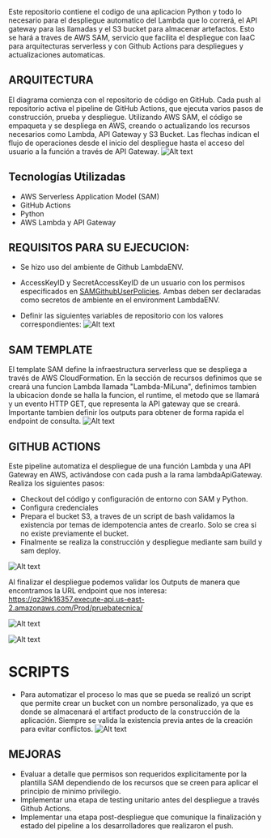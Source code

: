 Este repositorio contiene el codigo de una aplicacion Python y todo lo necesario para el despliegue automatico del Lambda que lo correrá, el API gateway para las llamadas y el S3 bucket para almacenar artefactos. Esto se hará a traves de AWS SAM, servicio que facilita el despliegue con IaaC para arquitecturas serverless y con Github Actions para despliegues y actualizaciones automaticas.

## ARQUITECTURA
El diagrama comienza con el repositorio de código en GitHub. Cada push al repositorio activa el pipeline de GitHub Actions, que ejecuta varios pasos de construcción, prueba y despliegue. Utilizando AWS SAM, el código se empaqueta y se despliega en AWS, creando o actualizando los recursos necesarios como Lambda, API Gateway y S3 Bucket. Las flechas indican el flujo de operaciones desde el inicio del despliegue hasta el acceso del usuario a la función a través de API Gateway.
![Alt text](image.png)


## Tecnologías Utilizadas
- AWS Serverless Application Model (SAM)
- GitHub Actions
- Python
- AWS Lambda y API Gateway

## REQUISITOS PARA SU EJECUCION:
- Se hizo uso del ambiente de Github LambdaENV.

- AccessKeyID y SecretAccessKeyID de un usuario con los permisos especificados en [SAMGithubUserPolicies](https://github.com/milunadev/PruebaTecnica_p1/blob/lambdaApiGateway/permisos/githubuser_policies.json). Ambas deben ser declaradas como secretos de ambiente en el environment LambdaENV.

- Definir las siguientes variables de repositorio con los valores correspondientes:
![Alt text](static/image.png)

## SAM TEMPLATE
El template SAM define la infraestructura serverless que se despliega a través de AWS CloudFormation. En la sección de recursos definimos que se creará una funcion Lambda llamada "Lambda-MiLuna", definimos tambien la ubicacion donde se halla la funcion, el runtime, el metodo que se llamará y un evento HTTP GET, que representa la API gateway que se creará.
Importante tambien definir los outputs para obtener de forma rapida el endpoint de consulta.
![Alt text](static/image-3.png)


## GITHUB ACTIONS
Este pipeline automatiza el despliegue de una función Lambda y una API Gateway en AWS, activándose con cada push a la rama lambdaApiGateway. Realiza los siguientes pasos:
- Checkout del código y configuración de entorno con SAM y Python.
- Configura credenciales
- Prepara el bucket S3, a traves de un script de bash validamos la existencia por temas de idempotencia antes de crearlo. Solo se crea si no existe previamente el bucket.
- Finalmente se realiza la construcción y despliegue mediante sam build y sam deploy.

![Alt text](static/image-2.png)

Al finalizar el despliegue podemos validar los Outputs de manera que encontramos la URL endpoint que nos interesa: https://qz3hk16357.execute-api.us-east-2.amazonaws.com/Prod/pruebatecnica/

![Alt text](static/outputs.png)

![Alt text](static/web.png)

# SCRIPTS
- Para automatizar el proceso lo mas que se pueda se realizó un script que permite crear un bucket con un nombre personalizado, ya que es donde se almacenará el artifact producto de la construcción de la aplicación. Siempre se valida la existencia previa antes de la creación para evitar conflictos.
![Alt text](static/image-4.png)

## MEJORAS
- Evaluar a detalle que permisos son requeridos explicitamente por la plantilla SAM dependiendo de los recursos que se creen para aplicar el principio de minimo privilegio.
- Implementar una etapa de testing unitario antes del despliegue a través Github Actions.
- Implementar una etapa post-despliegue que comunique la finalización y estado del pipeline a los desarrolladores que realizaron el push.